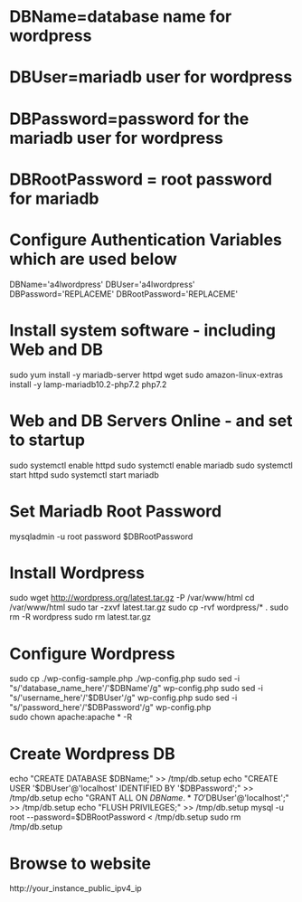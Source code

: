 # DBName=database name for wordpress
# DBUser=mariadb user for wordpress
# DBPassword=password for the mariadb user for wordpress
# DBRootPassword = root password for mariadb

# Configure Authentication Variables which are used below
DBName='a4lwordpress'
DBUser='a4lwordpress'
DBPassword='REPLACEME'
DBRootPassword='REPLACEME'

# Install system software - including Web and DB
sudo yum install -y mariadb-server httpd wget
sudo amazon-linux-extras install -y lamp-mariadb10.2-php7.2 php7.2


# Web and DB Servers Online - and set to startup

sudo systemctl enable httpd
sudo systemctl enable mariadb
sudo systemctl start httpd
sudo systemctl start mariadb


# Set Mariadb Root Password
mysqladmin -u root password $DBRootPassword


# Install Wordpress
sudo wget http://wordpress.org/latest.tar.gz -P /var/www/html
cd /var/www/html
sudo tar -zxvf latest.tar.gz
sudo cp -rvf wordpress/* .
sudo rm -R wordpress
sudo rm latest.tar.gz


# Configure Wordpress

sudo cp ./wp-config-sample.php ./wp-config.php
sudo sed -i "s/'database_name_here'/'$DBName'/g" wp-config.php
sudo sed -i "s/'username_here'/'$DBUser'/g" wp-config.php
sudo sed -i "s/'password_here'/'$DBPassword'/g" wp-config.php   
sudo chown apache:apache * -R


# Create Wordpress DB

echo "CREATE DATABASE $DBName;" >> /tmp/db.setup
echo "CREATE USER '$DBUser'@'localhost' IDENTIFIED BY '$DBPassword';" >> /tmp/db.setup
echo "GRANT ALL ON $DBName.* TO '$DBUser'@'localhost';" >> /tmp/db.setup
echo "FLUSH PRIVILEGES;" >> /tmp/db.setup
mysql -u root --password=$DBRootPassword < /tmp/db.setup
sudo rm /tmp/db.setup


# Browse to website
 http://your_instance_public_ipv4_ip


